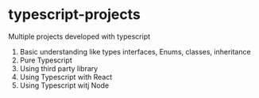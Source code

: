 # typescript-projects
Multiple projects developed with typescript
1. Basic understanding like types interfaces, Enums, classes, inheritance 
2. Pure Typescript
3. Using third party library
4. Using Typescript with React
5. Using Typescript witj Node
